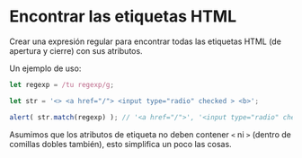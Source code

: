 # Encontrar las etiquetas HTML

Crear una expresión regular para encontrar todas las etiquetas HTML (de apertura y cierre) con sus atributos.

Un ejemplo de uso:

```js run
let regexp = /tu regexp/g;

let str = '<> <a href="/"> <input type="radio" checked > <b>';

alert( str.match(regexp) ); // '<a href="/">', '<input type="radio" checked >', '<b>'
```

Asumimos que los atributos de etiqueta no deben contener `<` ni `>` (dentro de comillas dobles también), esto simplifica un poco las cosas. 
